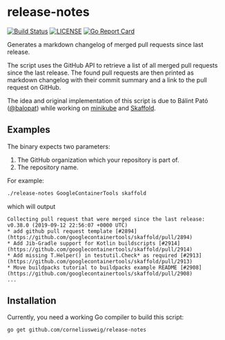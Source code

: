 # release-notes
[![Build Status](https://travis-ci.com/corneliusweig/release-notes.svg?branch=master)](https://travis-ci.com/corneliusweig/release-notes)
[![LICENSE](https://img.shields.io/github/license/corneliusweig/release-notes.svg)](https://github.com/corneliusweig/release-notes/blob/master/LICENSE)
[![Go Report Card](https://goreportcard.com/badge/corneliusweig/release-notes)](https://goreportcard.com/report/corneliusweig/release-notes)
<!--
[![Code Coverage](https://codecov.io/gh/corneliusweig/release-notes/branch/master/graph/badge.svg)](https://codecov.io/gh/corneliusweig/release-notes)
[![Releases](https://img.shields.io/github/release-pre/corneliusweig/release-notes.svg)](https://github.com/corneliusweig/release-notes/releases)
-->

Generates a markdown changelog of merged pull requests since last release.

The script uses the GitHub API to retrieve a list of all merged pull
requests since the last release. The found pull requests are then
printed as markdown changelog with their commit summary and a link
to the pull request on GitHub.  

The idea and original implementation of this script is due to Bálint Pató
([@balopat](https://github.com/balopat)) while working on
[minikube](https://github.com/kubernetes/minikube) and
[Skaffold](https://github.com/GoogleContainerTools/skaffold).

## Examples

The binary expects two parameters:

1. The GitHub organization which your repository is part of.
2. The repository name.

For example:
```sh
./release-notes GoogleContainerTools skaffold
```

which will output
```text
Collecting pull request that were merged since the last release: v0.38.0 (2019-09-12 22:56:07 +0000 UTC)
* add github pull request template [#2894](https://github.com/googlecontainertools/skaffold/pull/2894)
* Add Jib-Gradle support for Kotlin buildscripts [#2914](https://github.com/googlecontainertools/skaffold/pull/2914)
* Add missing T.Helper() in testutil.Check* as required [#2913](https://github.com/googlecontainertools/skaffold/pull/2913)
* Move buildpacks tutorial to buildpacks example README [#2908](https://github.com/googlecontainertools/skaffold/pull/2908)
...
```

## Installation

Currently, you need a working Go compiler to build this script:

```sh
go get github.com/corneliusweig/release-notes
```

